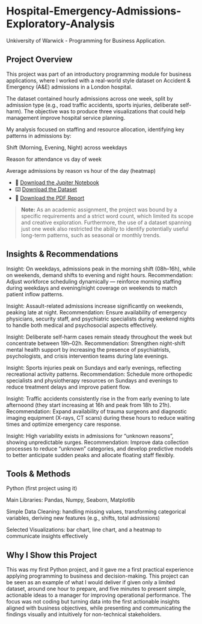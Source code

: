 # Hospital-Emergency-Admissions-Exploratory-Analysis
Unkiversity of Warwick - Programming for Business Application. 

## Project Overview

This project was part of an introductory programming module for business applications, where I worked with a real-world style dataset on Accident & Emergency (A&E) admissions in a London hospital.

The dataset contained hourly admissions across one week, split by admission type (e.g., road traffic accidents, sports injuries, deliberate self-harm). The objective was to produce three visualizations that could help management improve hospital service planning.

My analysis focused on staffing and resource allocation, identifying key patterns in admissions by:

Shift (Morning, Evening, Night) across weekdays

Reason for attendance vs day of week

Average admissions by reason vs hour of the day (heatmap)

 - 📝 [Download the Jupiter Notebook](./A&E_Admissions_Code.ipynb)
 - ⌨️ [Download the Dataset](./AandE-Admissions_Dataset.xlsx)
 - 📄 [Download the PDF Report](./A&E_Admissions_Coding_Report.pdf)

> **Note:** As an academic assignment, the project was bound by a specific requirements and a strict word count, which limited its scope and creative exploration. Furthermore, the use of a dataset spanning just one week also restricted the ability to identify potentially useful long-term patterns, such as seasonal or monthly trends.

## Insights & Recommendations

Insight: On weekdays, admissions peak in the morning shift (08h–16h), while on weekends, demand shifts to evening and night hours.
Recommendation: Adjust workforce scheduling dynamically — reinforce morning staffing during weekdays and evening/night coverage on weekends to match patient inflow patterns.

Insight: Assault-related admissions increase significantly on weekends, peaking late at night.
Recommendation: Ensure availability of emergency physicians, security staff, and psychiatric specialists during weekend nights to handle both medical and psychosocial aspects effectively.

Insight: Deliberate self-harm cases remain steady throughout the week but concentrate between 19h–02h.
Recommendation: Strengthen night-shift mental health support by increasing the presence of psychiatrists, psychologists, and crisis intervention teams during late evenings.

Insight: Sports injuries peak on Sundays and early evenings, reflecting recreational activity patterns.
Recommendation: Schedule more orthopedic specialists and physiotherapy resources on Sundays and evenings to reduce treatment delays and improve patient flow.

Insight: Traffic accidents consistently rise in the from early evening to late afternoond (they start increasing at 16h and peak from 18h to 21h).
Recommendation: Expand availability of trauma surgeons and diagnostic imaging equipment (X-rays, CT scans) during these hours to reduce waiting times and optimize emergency care response.

Insight: High variability exists in admissions for “unknown reasons”, showing unpredictable surges.
Recommendation: Improve data collection processes to reduce “unknown” categories, and develop predictive models to better anticipate sudden peaks and allocate floating staff flexibly.

## Tools & Methods

Python (first project using it)

Main Libraries: Pandas, Numpy, Seaborn, Matplotlib

Simple Data Cleaning: handling missing values, transforming categorical variables, deriving new features (e.g., shifts, total admissions)

Selected Visualizations: bar chart, line chart, and a heatmap to communicate insights effectively

## Why I Show this Project 

This was my first Python project, and it gave me a first practical experience applying programming to business and decision-making. 
This project can be seen as an example of what I would deliver if given only a limited dataset, around one hour to prepare, and five minutes to present simple, actionable ideas to a manager for improving operational performance.
The focus was not coding but turning data into the first actionable insights aligned with business objectives, while presenting and communicating the findings visually and intuitively for non-technical stakeholders.
